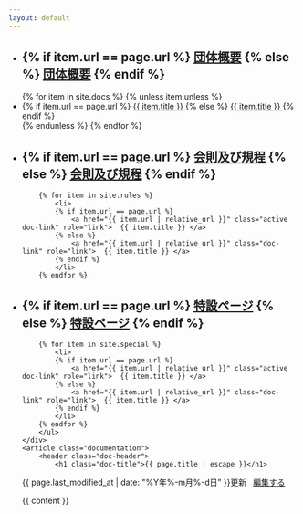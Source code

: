 ```yaml
---
layout: default
---
```

<div class="doc-container">
    <div class="doc-menu">
        <ul>
<li class="category"><h2>
{% if item.url == page.url %}
    <a href="/docs/" class="active">団体概要</a>
{% else %}
    <a href="/docs/">団体概要</a>
{% endif %}
</h2></li>
        {% for item in site.docs %}
        {% unless item.unless %}
            <li>
            {% if item.url == page.url %}
                <a href="{{ item.url | relative_url }}" class="active doc-link" role="link">  {{ item.title }} </a>
            {% else %}
                <a href="{{ item.url | relative_url }}" class="doc-link" role="link">  {{ item.title }} </a>
            {% endif %}
            </li>
        {% endunless %}
        {% endfor %}

<li class="category"><h2>
{% if item.url == page.url %}
    <a href="/rules/" class="active">会則及び規程</a>
{% else %}
    <a href="/rules/">会則及び規程</a>
{% endif %}
</h2></li>

        {% for item in site.rules %}
            <li>
            {% if item.url == page.url %}
                <a href="{{ item.url | relative_url }}" class="active doc-link" role="link">  {{ item.title }} </a>
            {% else %}
                <a href="{{ item.url | relative_url }}" class="doc-link" role="link">  {{ item.title }} </a>
            {% endif %}
            </li>
        {% endfor %}

<li class="category"><h2>
{% if item.url == page.url %}
    <a href="/special/" class="active">特設ページ</a>
{% else %}
    <a href="/special/">特設ページ</a>
{% endif %}
</h2></li>

        {% for item in site.special %}
            <li>
            {% if item.url == page.url %}
                <a href="{{ item.url | relative_url }}" class="active doc-link" role="link">  {{ item.title }} </a>
            {% else %}
                <a href="{{ item.url | relative_url }}" class="doc-link" role="link">  {{ item.title }} </a>
            {% endif %}
            </li>
        {% endfor %}
        </ul>
    </div>
    <article class="documentation">
        <header class="doc-header">
            <h1 class="doc-title">{{ page.title | escape }}</h1>
<p class="meta">
{{ page.last_modified_at | date: "%Y年%-m月%-d日" }}更新
&nbsp;
<i class="fa-pencil"></i>
<a href="https://github.com/{{ site.repository }}/blob/master/{{ page.path }}" alt="Edit">
編集する
</a>
</p>
        </header>
        <section>
            {{ content }}
        </section>
    </article>
</div>

<script>
{% include js/anchor.min.js %}
</script>
<script>anchors.add('h1, h2, h3, h4, h5, h6');</script>

<script>
function connecttext( textid, ischecked ) {
  document.getElementById(textid).disabled = !ischecked;
}
</script>
